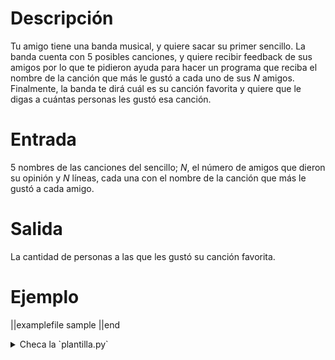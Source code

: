 # Descripción

Tu amigo tiene una banda musical, y quiere sacar su primer sencillo. La banda cuenta con 5 posibles canciones, y quiere recibir feedback de sus amigos por lo que te pidieron ayuda para hacer un programa que reciba el nombre de la canción que más le gustó a cada uno de sus $N$ amigos. Finalmente, la banda te dirá  cuál es su canción favorita y quiere que le digas a cuántas personas les gustó esa canción.

# Entrada

5 nombres de las canciones del sencillo; $N$, el número de amigos que dieron su opinión y $N$ líneas, 
cada una con el nombre de la canción que más le gustó a cada amigo.


# Salida

La cantidad de personas a las que les gustó su canción favorita.

# Ejemplo

||examplefile
sample
||end

<details><summary>Checa la `plantilla.py`</summary>

{{plantilla.py}}

</details>
